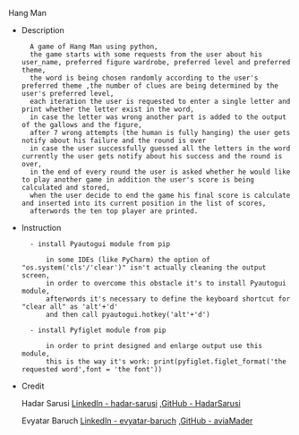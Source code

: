 Hang Man

* Description

        A game of Hang Man using python,
        the game starts with some requests from the user about his user_name, preferred figure wardrobe, preferred level and preferred theme,
        the word is being chosen randomly according to the user's preferred theme ,the number of clues are being determined by the user's preferred level,
        each iteration the user is requested to enter a single letter and print whether the letter exist in the word,
        in case the letter was wrong another part is added to the output of the gallows and the figure,
        after 7 wrong attempts (the human is fully hanging) the user gets notify about his failure and the round is over
        in case the user successfully guessed all the letters in the word currently the user gets notify about his success and the round is over,
        in the end of every round the user is asked whether he would like to play another game in addition the user's score is being calculated and stored,
        when the user decide to end the game his final score is calculate and inserted into its current position in the list of scores,
        afterwords the ten top player are printed.

* Instruction

        - install Pyautogui module from pip 

            in some IDEs (like PyCharm) the option of "os.system('cls'/'clear')" isn't actually cleaning the output screen,
            in order to overcome this obstacle it's to install Pyautogui module,
            afterwords it's necessary to define the keyboard shortcut for "clear all" as 'alt'+'d'
            and then call pyautogui.hotkey('alt'+'d')

        - install Pyfiglet module from pip

            in order to print designed and enlarge output use this module,
            this is the way it's work: print(pyfiglet.figlet_format('the requested word',font = 'the font'))

* Credit

  Hadar Sarusi 
    [LinkedIn - hadar-sarusi](https://www.linkedin.com/in/hadar-sarusi) ,[GitHub - HadarSarusi](https://github.com/HadarSarusi)

  Evyatar Baruch
    [LinkedIn - evyatar-baruch](https://www.linkedin.com/in/evyatar-baruch-0947a3244) ,[GitHub - aviaMader](https://github.com/aviaMader)